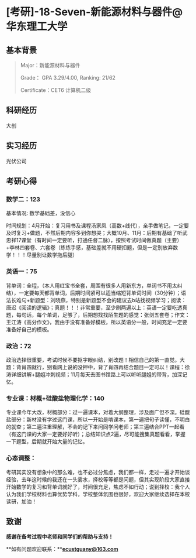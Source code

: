 # [**考研]-18-Seven**-新能源材料与器件@华东理工大学

## **基本背景**

> Major：新能源材料与器件
>
> Grade： GPA 3.29/4.00, Ranking: 21/62
>
> Certificate：CET6 计算机二级 

## **科研经历**

大创 

## **实习经历**

光伏公司

## **考研心得**

### 数学二：123

基本情况: 数学基础差，没信心

时间规划：4月开始：复习用书及课程汤家凤（高数+线代），亲手做笔记，一定要及时复习+做题，不然后期内容多到你想哭；大概10月、11月：后期有基础了听武忠祥17课堂（有时间一定要听，打通任督二脉），按照考试时间做真题（主要）+李林四套卷、六套卷（练练手感，基础差就不用硬扣题，但是一定别放弃数学！！！尽量别让数学拖后腿）

### 英语一：75

背单词：全程，（本人用红宝书全套，周围有很多人用新东方，单词书不用太纠结），一定要每天都背单词，后期时间紧可以适当缩短背单词时间（30分钟）；语法长难句+新题型：刘晓燕，特别是新题型不会的建议去b站找视频学习；阅读：唐迟《阅读的逻辑》；真题！！！非常重要，至少刷两遍以上：英语一定要吃透真题，每句话，每个单词，足够了，后期想找找陌生题的感觉：张剑五套卷；作文：王江涛《高分作文》，我由于没有准备好模板，所以英语分一般，时间充足一定要准备好自己的模板。

### 政治：72

政治选择很重要，考试时候不要抠字眼纠结，别改题！相信自己的第一直觉。大题：背肖四就行，别看网上说的没押中，背了肖四再结合题目一定可以！课程：徐涛详细讲解+腿姐冲刺视频；11月每天去图书馆路上可以听听腿姐的带背，加深记忆。

### 专业课：材概+硅酸盐物理化学：140

专业课今年大改，材概部分：过一遍课本，对着大纲整理，涉及面广但不深。硅酸盐部分：新材没有学过这门课，所以一开始是啃课本，第一遍把句子读懂，不明白的就查；第二遍注重理解，不会的记下来问同学问老师；第三遍结合PPT一起看（有这门课的大家一定要好好听）；总结知识点2遍，尽可能搜集真题看看，掌握一下题型，后期就开始大量的记忆。

### **心态调整：**

考研其实没有想象中的那么难，也不必过分焦虑，我们都一样，走过一遍才开始谈经验，去年这时候的我还在一头雾水，择校等等都是问题，但其实现阶段大家直接开始数学的复习和背单词就好了，时间很充足，焦虑不如行动；说到择校：我个人认为我们学校材料也算优势学科，学校整体氛围也很好，欢迎大家继续选择在本校读研，加油！

## **致谢**

**感谢在备考过程中老师和同学们的帮助与支持！**

**如有问题欢迎联系：****ecustguany@163.com**

 